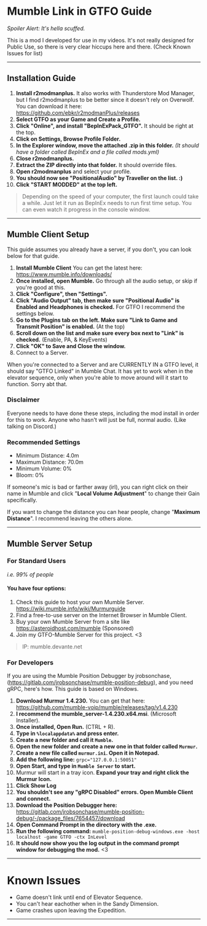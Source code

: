 # Mumble Link in GTFO Guide
*Spoiler Alert: It's hella scuffed.*


This is a mod I developed for use in my videos. It's not really designed for Public Use, so there is very clear hiccups here and there. (Check Known Issues for list)

---

## Installation Guide
1. **Install r2modmanplus.** It also works with Thunderstore Mod Manager, but I find r2modmanplus to be better since it doesn't rely on Overwolf. You can download it here: https://github.com/ebkr/r2modmanPlus/releases
2. **Select GTFO as your Game and Create a Profile.**
3. **Click "Online", and install "BepInExPack_GTFO".** It should be right at the top.
4. **Click on Settings, Browse Profile Folder.**
5. **In the Explorer window, move the attached .zip in this folder.** *(It should have a folder called BepInEx and a file called mods.yml)*
6. **Close r2modmanplus.**
7. **Extract the ZIP directly into that folder.** It should override files.
8. **Open r2modmanplus** and select your profile.
9. **You should now see "PositionalAudio" by Traveller on the list. :)**
10. **Click "START MODDED" at the top left.**

> Depending on the speed of your computer, the first launch could take a while. Just let it run as BepInEx needs to run first time setup. You can even watch it progress in the console window.

---

## Mumble Client Setup
This guide assumes you already have a server, if you don't, you can look below for that guide.

1. **Install Mumble Client** You can get the latest here: https://www.mumble.info/downloads/
2. **Once installed, open Mumble.** Go through all the audio setup, or skip if you're good at this.
3. **Click "Configure", then "Settings".**
4. **Click "Audio Output" tab, then make sure "Positional Audio" is Enabled and Headphones is checked.** For GTFO I recommend the settings below.
5. **Go to the Plugins tab on the left. Make sure "Link to Game and Transmit Position" is enabled.** (At the top)
6. **Scroll down on the list and make sure every box next to "Link" is checked.** (Enable, PA, & KeyEvents)
7. **Click "OK" to Save and Close the window.**
8. Connect to a Server.

When you're connected to a Server and are CURRENTLY IN a GTFO level, it should say "GTFO Linked" in Mumble Chat.
It has yet to work when in the elevator sequence, only when you're able to move around will it start to function. Sorry abt that.

### Disclaimer
Everyone needs to have done these steps, including the mod install in order for this to work. Anyone who hasn't will just be full, normal audio. (Like talking on Discord.)

### Recommended Settings
- Minimum Distance: 4.0m
- Maximum Distance: 70.0m
- Minimum Volume: 0%
- Bloom: 0%

If someone's mic is bad or farther away (irl), you can right click on their name in Mumble and click "**Local Volume Adjustment**" to change their Gain specifically.

If you want to change the distance you can hear people, change "**Maximum Distance**". I recommend leaving the others alone.

---

## Mumble Server Setup

### For Standard Users
*i.e. 99% of people*


#### You have four options:
1. Check this guide to host your own Mumble Server. https://wiki.mumble.info/wiki/Murmurguide
2. Find a free-to-use server on the Internet Browser in Mumble Client.
3. Buy your own Mumble Server from a site like https://asteroidhost.com/mumble (Sponsored)
4. Join my GTFO-Mumble Server for this project. <3
> IP: mumble.devante.net


### For Developers
If you are using the Mumble Position Debugger by jrobsonchase, (https://gitlab.com/jrobsonchase/mumble-position-debug), and you need gRPC, here's how. This guide is based on Windows.

1. **Download Murmur 1.4.230.** You can get that here: https://github.com/mumble-voip/mumble/releases/tag/v1.4.230
2. **I recommend the mumble_server-1.4.230.x64.msi**. (Microsoft Installer).
3. **Once installed, Open Run.** (CTRL + R).
4. **Type in `%localappdata%` and press enter.**
5. **Create a new folder and call it `Mumble`.**
6. **Open the new folder and create a new one in that folder called `Murmur`.**
7. **Create a new file called `murmur.ini`. Open it in Notepad.**
8. **Add the following line:** `grpc="127.0.0.1:50051"`
9. **Open Start, and type in `Mumble Server` to start.**
10. Murmur will start in a tray icon. **Expand your tray and right click the Murmur Icon.**
11. **Click Show Log**
12. **You shouldn't see any "gRPC Disabled" errors. Open Mumble Client and connect.**
13. **Download the Position Debugger here:** https://gitlab.com/jrobsonchase/mumble-position-debug/-/package_files/7654457/download
14. **Open Command Prompt in the directory with the .exe.**
15. **Run the following command:** `mumble-position-debug-windows.exe -host localhost -game GTFO -ctx InLevel`
16. **It should now show you the log output in the command prompt window for debugging the mod.** <3
---
# Known Issues

- Game doesn't link until end of Elevator Sequence.
- You can't hear eachother when in the Sandy Dimension.
- Game crashes upon leaving the Expedition.

---